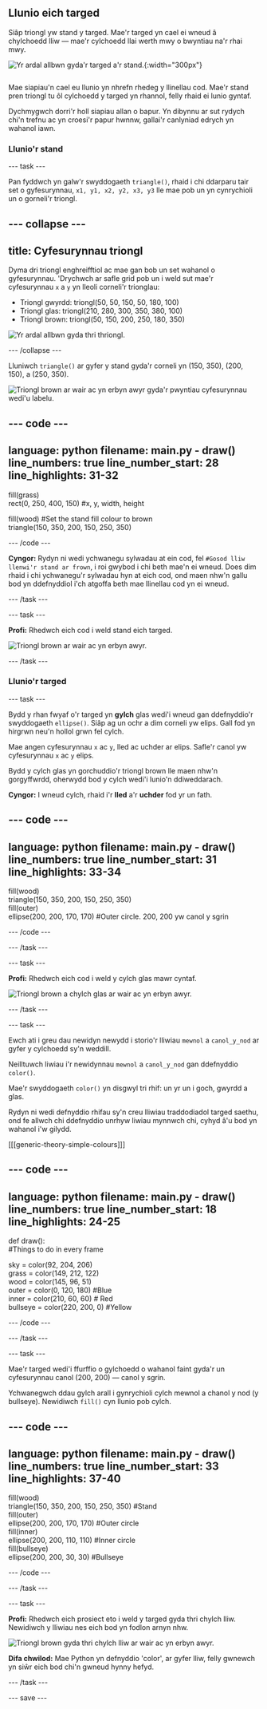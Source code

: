 ## Llunio eich targed
<div style="display: flex; flex-wrap: wrap">
<div style="flex-basis: 200px; flex-grow: 1; margin-right: 15px;">
Siâp triongl yw stand y targed. Mae'r targed yn cael ei wneud â chylchoedd lliw — mae'r cylchoedd llai werth mwy o bwyntiau na'r rhai mwy. 
</div>
<div>

![Yr ardal allbwn gyda'r targed a'r stand.](images/three-circles.png){:width="300px"}

</div>
</div>

Mae siapiau'n cael eu llunio yn nhrefn rhedeg y llinellau cod. Mae'r stand pren triongl tu ôl cylchoedd y targed yn rhannol, felly rhaid ei lunio gyntaf.

Dychmygwch dorri'r holl siapiau allan o bapur. Yn dibynnu ar sut rydych chi'n trefnu ac yn croesi'r papur hwnnw, gallai'r canlyniad edrych yn wahanol iawn.

### Llunio'r stand

--- task ---

Pan fyddwch yn galw'r swyddogaeth `triangle()`, rhaid i chi ddarparu tair set o gyfesurynnau, `x1, y1, x2, y2, x3, y3` lle mae pob un yn cynrychioli un o gorneli'r triongl.

--- collapse ---
---
title: Cyfesurynnau triongl
---

  Dyma dri triongl enghreifftiol ac mae gan bob un set wahanol o gyfesurynnau. 'Drychwch ar safle grid pob un i weld sut mae'r cyfesurynnau `x` a `y` yn lleoli corneli'r trionglau:
  + Triongl gwyrdd: triongl(50, 50, 150, 50, 180, 100)
  + Triongl glas: triongl(210, 280, 300, 350, 380, 100)
  + Triongl brown: triongl(50, 150, 200, 250, 180, 350)

  ![Yr ardal allbwn gyda thri thriongl.](images/triangles-coords.png)

--- /collapse ---

Lluniwch `triangle()` ar gyfer y stand gyda'r corneli yn (150, 350), (200, 150), a (250, 350).

![Triongl brown ar wair ac yn erbyn awyr gyda'r pwyntiau cyfesurynnau wedi'u labelu.](images/stand_coords.png)

--- code ---
---
language: python filename: main.py - draw() line_numbers: true line_number_start: 28
line_highlights: 31-32
---

  fill(grass)   
rect(0, 250, 400, 150) #x, y, width, height

  fill(wood) #Set the stand fill colour to brown     
triangle(150, 350, 200, 150, 250, 350)


--- /code ---

**Cyngor:** Rydyn ni wedi ychwanegu sylwadau at ein cod, fel `#Gosod lliw llenwi'r stand ar frown`, i roi gwybod i chi beth mae'n ei wneud. Does dim rhaid i chi ychwanegu'r sylwadau hyn at eich cod, ond maen nhw'n gallu bod yn ddefnyddiol i'ch atgoffa beth mae llinellau cod yn ei wneud.

--- /task ---

--- task ---

**Profi:** Rhedwch eich cod i weld stand eich targed.

![Triongl brown ar wair ac yn erbyn awyr.](images/target-stand.png)

--- /task ---

### Llunio'r targed

--- task ---

Bydd y rhan fwyaf o'r targed yn **gylch** glas wedi'i wneud gan ddefnyddio'r swyddogaeth `ellipse()`. Siâp ag un ochr a dim corneli yw elips. Gall fod yn hirgrwn neu'n hollol grwn fel cylch.

Mae angen cyfesurynnau `x` ac `y`, lled ac uchder ar elips. Safle'r canol yw cyfesurynnau `x` ac `y` elips.

Bydd y cylch glas yn gorchuddio'r triongl brown lle maen nhw'n gorgyffwrdd, oherwydd bod y cylch wedi'i lunio'n ddiweddarach.

**Cyngor:** I wneud cylch, rhaid i'r **lled** a'r **uchder** fod yr un fath.

--- code ---
---
language: python filename: main.py - draw() line_numbers: true line_number_start: 31
line_highlights: 33-34
---

  fill(wood)   
triangle(150, 350, 200, 150, 250, 350)   
fill(outer)    
ellipse(200, 200, 170, 170) #Outer circle. 200, 200 yw canol y sgrin

--- /code ---

--- /task ---

--- task ---

**Profi:** Rhedwch eich cod i weld y cylch glas mawr cyntaf.

![Triongl brown a chylch glas ar wair ac yn erbyn awyr.](images/blue-circle.png)

--- /task ---

--- task ---

Ewch ati i greu dau newidyn newydd i storio'r lliwiau `mewnol` a `canol_y_nod` ar gyfer y cylchoedd sy'n weddill.

Neilltuwch liwiau i'r newidynnau `mewnol` a `canol_y_nod` gan ddefnyddio `color()`.

Mae'r swyddogaeth `color()` yn disgwyl tri rhif: un yr un i goch, gwyrdd a glas.

Rydyn ni wedi defnyddio rhifau sy'n creu lliwiau traddodiadol targed saethu, ond fe allwch chi ddefnyddio unrhyw liwiau mynnwch chi, cyhyd â'u bod yn wahanol i'w gilydd.

[[[generic-theory-simple-colours]]]

--- code ---
---
language: python filename: main.py - draw() line_numbers: true line_number_start: 18
line_highlights: 24-25
---

def draw():   
#Things to do in every frame

  sky = color(92, 204, 206)   
grass = color(149, 212, 122)   
wood = color(145, 96, 51)   
outer = color(0, 120, 180) #Blue    
inner = color(210, 60, 60) # Red    
bullseye = color(220, 200, 0) #Yellow

--- /code ---

--- /task ---

--- task ---

Mae'r targed wedi'i ffurffio o gylchoedd o wahanol faint gyda'r un cyfesurynnau canol (200, 200) — canol y sgrin.

Ychwanegwch ddau gylch arall i gynrychioli cylch mewnol a chanol y nod (y bullseye). Newidiwch `fill()` cyn llunio pob cylch.

--- code ---
---
language: python filename: main.py - draw() line_numbers: true line_number_start: 33
line_highlights: 37-40
---

  fill(wood)    
triangle(150, 350, 200, 150, 250, 350) #Stand    
fill(outer)   
ellipse(200, 200, 170, 170) #Outer circle   
fill(inner)   
ellipse(200, 200, 110, 110) #Inner circle   
fill(bullseye)   
ellipse(200, 200, 30, 30) #Bullseye

--- /code ---

--- /task ---

--- task ---

**Profi:** Rhedwch eich prosiect eto i weld y targed gyda thri chylch lliw. Newidiwch y lliwiau nes eich bod yn fodlon arnyn nhw.

![Triongl brown gyda thri chylch lliw ar wair ac yn erbyn awyr.](images/three-circles.png)

**Difa chwilod:** Mae Python yn defnyddio 'color', ar gyfer lliw, felly gwnewch yn siŵr eich bod chi'n gwneud hynny hefyd.

--- /task ---

--- save ---

